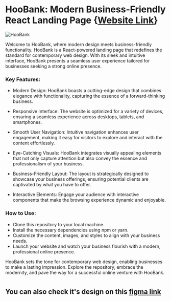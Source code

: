# HooBank: Modern Business-Friendly React Landing Page {[Website Link](https://study-notion-kapil-2305.vercel.app/)}

![HooBank](https://camo.githubusercontent.com/c4493d95984ace14ebef070617d63d2fa8068b02a1359d1a311b175ce623026b/68747470733a2f2f692e6962622e636f2f424b31486e30782f53637265656e73686f742d323032322d30382d30382d61742d342d30352d34382d504d2e706e67)

Welcome to HooBank, where modern design meets business-friendly functionality. HooBank is a React-powered landing page that redefines the standard for contemporary web design. With its sleek and intuitive interface, HooBank presents a seamless user experience tailored for businesses seeking a strong online presence.

### Key Features:
* Modern Design: HooBank boasts a cutting-edge design that combines elegance with functionality, capturing the essence of a forward-thinking business.

* Responsive Interface: The website is optimized for a variety of devices, ensuring a seamless experience across desktops, tablets, and smartphones.

* Smooth User Navigation: Intuitive navigation enhances user engagement, making it easy for visitors to explore and interact with the content effortlessly.

* Eye-Catching Visuals: HooBank integrates visually appealing elements that not only capture attention but also convey the essence and professionalism of your business.

* Business-Friendly Layout: The layout is strategically designed to showcase your business offerings, ensuring potential clients are captivated by what you have to offer.

* Interactive Elements: Engage your audience with interactive components that make the browsing experience dynamic and enjoyable.

### How to Use:
* Clone this repository to your local machine.
* Install the necessary dependencies using npm or yarn.
* Customize the content, images, and styles to align with your business needs.
* Launch your website and watch your business flourish with a modern, professional online presence.


HooBank sets the tone for contemporary web design, enabling businesses to make a lasting impression. Explore the repository, embrace the modernity, and pave the way for a successful online venture with HooBank.

#

## You can also check it's design on this [figma link](https://www.figma.com/file/Ie7uhQLTc0Toi63Hpjo4BO/HooBank-(Kapil-Paliwal)?type=design&node-id=0%3A1&mode=design&t=OUz2XOuLSYtZ8NbC-1)

